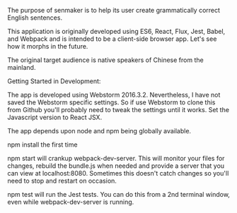 The purpose of senmaker is to help its user create grammatically correct English sentences.

This application is originally developed using ES6, React, Flux, Jest, Babel, and Webpack and is intended to be a
client-side browser app.  Let's see how it morphs in the future.

The original target audience is native speakers of Chinese from the mainland.

Getting Started in Development:

The app is developed using Webstorm 2016.3.2.  Nevertheless, I have not saved the Webstorm specific settings.  So if
use Webstorm to clone this from Github you'll probably need to tweak the settings until it works.  Set the Javascript
version to React JSX.

The app depends upon node and npm being globally available.

npm install the first time

npm start will crankup webpack-dev-server.  This will monitor your files for changes, rebuild the bundle.js when needed
and provide a server that you can view at localhost:8080.  Sometimes this doesn't catch changes so you'll need to stop
and restart on occasion.

npm test will run the Jest tests.  You can do this from a 2nd terminal window, even while webpack-dev-server is running.

